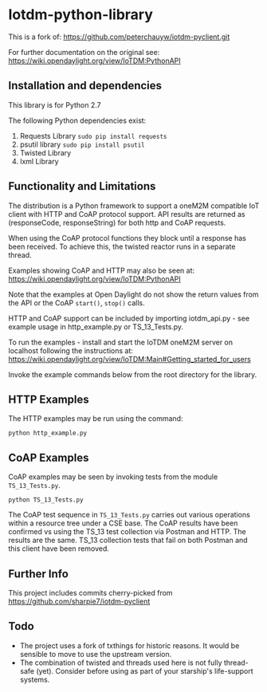 # Iotdm-python-library

This is a fork of:
https://github.com/peterchauyw/iotdm-pyclient.git

For further documentation on the original see:
https://wiki.opendaylight.org/view/IoTDM:PythonAPI


## Installation and dependencies

This library is for Python 2.7

The following Python dependencies exist:

1. Requests Library
  `sudo pip install requests`
2. psutil library
  `sudo pip install psutil`
3. Twisted Library
4. lxml Library


## Functionality and Limitations

The distribution is a Python framework to support a oneM2M compatible IoT client with HTTP and CoAP protocol support. 
API results are returned as (responseCode, responseString) for both http and CoAP requests.

When using the CoAP protocol functions they block until a response has been received. To achieve this, the twisted reactor runs in a separate thread.

Examples showing CoAP and HTTP may also be seen at:
https://wiki.opendaylight.org/view/IoTDM:PythonAPI

Note that the examples at Open Daylight do not show the return values from the API or the CoAP ```start()```, ```stop()``` calls.

HTTP and CoAP support can be included by importing iotdm_api.py - see example usage in http_example.py or TS_13_Tests.py.

To run the examples - install and start the IoTDM oneM2M server on localhost following the instructions at:
https://wiki.opendaylight.org/view/IoTDM:Main#Getting_started_for_users

Invoke the example commands below from the root directory for the library. 

## HTTP Examples 


The HTTP examples may be run using the command:
```
python http_example.py
```

## CoAP Examples 

CoAP examples may be seen by invoking tests from the module ```TS_13_Tests.py```.

```
python TS_13_Tests.py 
```

The CoAP test sequence in ```TS_13_Tests.py``` carries out various operations within a resource tree under a CSE base. The CoAP results have been confirmed vs using the TS_13 test collection via Postman and HTTP. The results are the same. TS_13 collection tests that fail on both Postman and this client have been removed. 

## Further Info

This project includes commits cherry-picked from https://github.com/sharpie7/iotdm-pyclient

## Todo

 - The project uses a fork of txthings for historic reasons. It would be sensible to move to use the upstream version.
 - The combination of twisted and threads used here is not fully thread-safe (yet). Consider before using as part of your starship's life-support systems.
